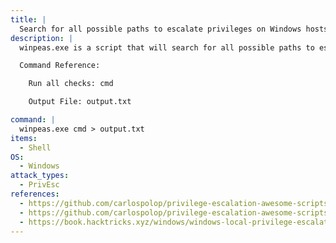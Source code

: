 ```yaml
---
title: |
  Search for all possible paths to escalate privileges on Windows hosts
description: |
  winpeas.exe is a script that will search for all possible paths to escalate privileges on Windows hosts. The below command will run all priv esc checks and store the output in a file.

  Command Reference:

  	Run all checks: cmd

  	Output File: output.txt

command: |
  winpeas.exe cmd > output.txt
items:
  - Shell
OS:
  - Windows
attack_types:
  - PrivEsc
references:
  - https://github.com/carlospolop/privilege-escalation-awesome-scripts-suite/tree/master/winPEAS
  - https://github.com/carlospolop/privilege-escalation-awesome-scripts-suite/blob/master/winPEAS/winPEASexe/README.md
  - https://book.hacktricks.xyz/windows/windows-local-privilege-escalation
---
```

